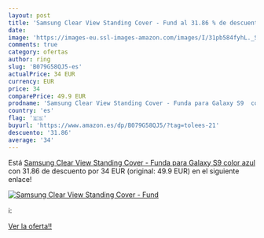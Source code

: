 ```yaml
---
layout: post
title: 'Samsung Clear View Standing Cover - Fund al 31.86 % de descuento'
date: 
image: 'https://images-eu.ssl-images-amazon.com/images/I/31pb584fyhL._SL200_.jpg'
comments: true
category: ofertas
author: ring
slug: 'B079G58QJ5-es'
actualPrice: 34 EUR
currency: EUR
price: 34
comparePrice: 49.9 EUR
prodname: 'Samsung Clear View Standing Cover - Funda para Galaxy S9  color azul'
country: 'es'
flag: '🇪🇸'
buyurl: 'https://www.amazon.es/dp/B079G58QJ5/?tag=tolees-21'
descuento: '31.86'
average: '34'
---
```


Está [Samsung Clear View Standing Cover - Funda para Galaxy S9  color azul](https://www.amazon.es/dp/B079G58QJ5/?tag=tolees-21) con 31.86 de descuento por 34 EUR (original: 49.9 EUR) en el siguiente enlace!

[![Samsung Clear View Standing Cover - Fund](https://images-eu.ssl-images-amazon.com/images/I/31pb584fyhL._SL200_.jpg)](https://www.amazon.es/dp/B079G58QJ5/?tag=tolees-21)

ℹ️:


[Ver la oferta!!](https://www.amazon.es/dp/B079G58QJ5/?tag=tolees-21)
